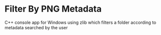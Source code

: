 # Filter By PNG Metadata
 C++ console app for Windows using zlib which filters a folder according to metadata searched by the user 
